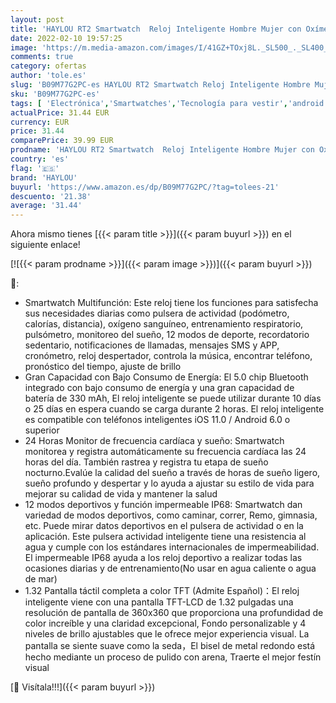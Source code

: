 ```yaml
---
layout: post
title: 'HAYLOU RT2 Smartwatch  Reloj Inteligente Hombre Mujer con Oxímetro SpO2   1.32" Pantalla con Pulsómetro Monitor de Sueño  IP68  12 Modos Deporte  Pulsera Actividad Inteligente para iOS Android 330mAh '
date: 2022-02-10 19:57:25
image: 'https://m.media-amazon.com/images/I/41GZ+TOxj8L._SL500_._SL400_.jpg'
comments: true
category: ofertas
author: 'tole.es'
slug: 'B09M77G2PC-es HAYLOU RT2 Smartwatch Reloj Inteligente Hombre Mujer con...'
sku: 'B09M77G2PC-es'
tags: [ 'Electrónica','Smartwatches','Tecnología para vestir','android','haylou', ]
actualPrice: 31.44 EUR
currency: EUR
price: 31.44
comparePrice: 39.99 EUR
prodname: 'HAYLOU RT2 Smartwatch  Reloj Inteligente Hombre Mujer con Oxímetro SpO2   1.32" Pantalla con Pulsómetro Monitor de Sueño  IP68  12 Modos Deporte  Pulsera Actividad Inteligente para iOS Android 330mAh '
country: 'es'
flag: '🇪🇸'
brand: 'HAYLOU'
buyurl: 'https://www.amazon.es/dp/B09M77G2PC/?tag=tolees-21'
descuento: '21.38'
average: '31.44'
---
```


Ahora mismo tienes [{{< param title >}}]({{< param buyurl >}}) en el siguiente enlace!

[![{{< param prodname >}}]({{< param image >}})]({{< param buyurl >}})

🔎:

- Smartwatch Multifunción: Este reloj tiene los funciones para satisfecha sus necesidades diarias como pulsera de actividad (podómetro, calorías, distancia), oxígeno sanguíneo, entrenamiento respiratorio, pulsómetro, monitoreo del sueño, 12 modos de deporte, recordatorio sedentario, notificaciones de llamadas, mensajes SMS y APP, cronómetro, reloj despertador, controla la música, encontrar teléfono, pronóstico del tiempo, ajuste de brillo
- Gran Capacidad con Bajo Consumo de Energía: El 5.0 chip Bluetooth integrado con bajo consumo de energía y una gran capacidad de batería de 330 mAh, El reloj inteligente se puede utilizar durante 10 días o 25 días en espera cuando se carga durante 2 horas. El reloj inteligente es compatible con teléfonos inteligentes iOS 11.0 / Android 6.0 o superior
- 24 Horas Monitor de frecuencia cardíaca y sueño: Smartwatch monitorea y registra automáticamente su frecuencia cardíaca las 24 horas del día. También rastrea y registra tu etapa de sueño nocturno.Evalúe la calidad del sueño a través de horas de sueño ligero, sueño profundo y despertar y lo ayuda a ajustar su estilo de vida para mejorar su calidad de vida y mantener la salud
- 12 modos deportivos y función impermeable IP68: Smartwatch dan variedad de modos deportivos, como caminar, correr, Remo, gimnasia, etc. Puede mirar datos deportivos en el pulsera de actividad o en la aplicación. Este pulsera actividad inteligente tiene una resistencia al agua y cumple con los estándares internacionales de impermeabilidad. El impermeable IP68 ayuda a los reloj deportivo a realizar todas las ocasiones diarias y de entrenamiento(No usar en agua caliente o agua de mar)
- 1.32 Pantalla táctil completa a color TFT (Admite Español)：El reloj inteligente viene con una pantalla TFT-LCD de 1.32 pulgadas una resolución de pantalla de 360x360 que proporciona una profundidad de color increíble y una claridad excepcional, Fondo personalizable y 4 niveles de brillo ajustables que le ofrece mejor experiencia visual. La pantalla se siente suave como la seda，El bisel de metal redondo está hecho mediante un proceso de pulido con arena, Traerte el mejor festín visual

[🛒 Visítala!!!]({{< param buyurl >}})
